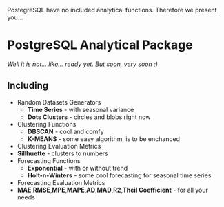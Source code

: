 PostegreSQL have no included analytical functions. Therefore we present you...

# PostgreSQL Analytical Package
*Well it is not... like... ready yet. But soon, very soon ;)*

## Including
* Random Datasets Generators
  * __Time Series__ - with seasonal variance
  * __Dots Clusters__ - circles and blobs right now
* Clustering Functions
  * __DBSCAN__ - cool and comfy
  * __K-MEANS__ - some easy algorithm, is to be enchanced
* Clustering Evaluation Metrics
 * __Sillhuette__ - clusters to numbers
* Forecasting Functions
  * __Exponential__ - with or without trend
  * __Holt-n-Winters__ - some cool forecasting for seasonal time series
* Forecasting Evaluation Metrics
 * __MAE__,__RMSE__,__MPE__,__MAPE__,__AD__,__MAD__,__R2__,__Theil Coefficient__ - for all your needs

